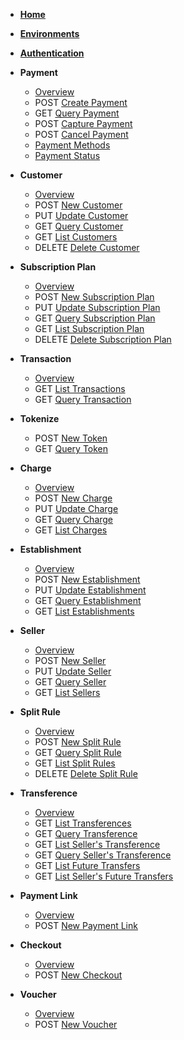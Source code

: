 <!-- docs/pt-br/_sidebar.md -->
<!--* <span class="verb httpGET">GET</span> [Guia](pt-br/guide.md)-->

* [**Home**](/)
* [**Environments**](en-us/environment.md)
* [**Authentication**](en-us/auth.md)

* **Payment**
    * [Overview](en-us/payment?id=overview)
    * <span class="verb httpPOST">POST</span> [Create Payment](en-us/payment?id=criar-pagamento)
    * <span class="verb httpGET">GET</span> [Query Payment](en-us/payment?id=consultar-pagamento-sonda)
    * <span class="verb httpPOST">POST</span> [Capture Payment](en-us/payment?id=capturar-pagamento)
    * <span class="verb httpPOST">POST</span> [Cancel Payment](en-us/payment?id=cancelar-pagamento)
    * [Payment Methods](en-us/payment_methods?id=metodos-de-pagamento)
    * [Payment Status](en-us/payment_status?id=status-de-pagamento)
* **Customer**
    * [Overview](en-us/customer?id=overview)
    * <span class="verb httpPOST">POST</span> [New Customer](en-us/customer?id=novo-cliente)
    * <span class="verb httpPUT">PUT</span> [Update Customer](en-us/customer?id=alterar-cliente)
    * <span class="verb httpGET">GET</span> [Query Customer](en-us/customer?id=consultar-cliente)
    * <span class="verb httpGET">GET</span> [List Customers](en-us/customer?id=listar-clientes)
    * <span class="verb httpDELETE">DELETE</span> [Delete Customer](en-us/customer?id=deletar-cliente)
* **Subscription Plan**
    * [Overview](en-us/subscription_plan?id=overview)
    * <span class="verb httpPOST">POST</span> [New Subscription Plan](en-us/subscription_plan?id=novo-plano-de-assinatura)
    * <span class="verb httpPUT">PUT</span> [Update Subscription Plan](en-us/subscription_plan?id=alterar-plano-de-assinatura)
    * <span class="verb httpGET">GET</span> [Query Subscription Plan](en-us/subscription_plan?id=consultar-plano-de-assinatura)
    * <span class="verb httpGET">GET</span> [List Subscription Plan](en-us/subscription_plan?id=listar-planos-de-assinatura)
    * <span class="verb httpDELETE">DELETE</span> [Delete Subscription Plan](en-us/subscription_plan?id=deletar-plano-de-assinatura)

* **Transaction**
    * [Overview](en-us/transaction?id=overview)
    * <span class="verb httpGET">GET</span> [List Transactions](en-us/transaction?id=listar-transações)
    * <span class="verb httpGET">GET</span> [Query Transaction](en-us/transaction?id=consultar-transação)
* **Tokenize**
    * <span class="verb httpPOST">POST</span> [New Token](en-us/token?id=novo-token)
    * <span class="verb httpGET">GET</span> [Query Token](en-us/token?id=consultar-token)
* **Charge**
    * [Overview](en-us/charge?id=overview)
    * <span class="verb httpPOST">POST</span> [New Charge](en-us/charge?id=nova-cobrança)
    * <span class="verb httpPUT">PUT</span> [Update Charge](en-us/charge?id=alterar-cobrança)
    * <span class="verb httpGET">GET</span> [Query Charge](en-us/charge?id=consultar-cobrança)
    * <span class="verb httpGET">GET</span> [List Charges](en-us/charge?id=listar-cobrança)
* **Establishment**
    * [Overview](en-us/merchant.md)
    * <span class="verb httpPOST">POST</span> [New Establishment](en-us/merchant?id=novo-estabelecimento)
    * <span class="verb httpPUT">PUT</span> [Update Establishment](en-us/merchant?id=alterar-estabelecimento)
    * <span class="verb httpGET">GET</span> [Query Establishment](en-us/merchant?id=consultar-estabelecimento)
    * <span class="verb httpGET">GET</span> [List Establishments](en-us/merchant?id=listar-estabelecimentos)
* **Seller**
    * [Overview](en-us/sellers?id=overview)
    * <span class="verb httpPOST">POST</span> [New Seller](en-us/sellers?id=registrar-novo-vendedor)
    * <span class="verb httpPUT">PUT</span> [Update Seller](en-us/sellers?id=alterar-vendedor)
    * <span class="verb httpGET">GET</span> [Query Seller](en-us/sellers?id=consultar-vendedor)
    * <span class="verb httpGET">GET</span> [List Sellers](en-us/sellers?id=listar-vendedores)
* **Split Rule**
    * [Overview](en-us/splitrules?id=overview)
    * <span class="verb httpPOST">POST</span> [New Split Rule](en-us/splitrules?id=nova-regra-de-split)
    * <span class="verb httpGET">GET</span> [Query Split Rule](pt-br/splitrules?id=consultar-regra-de-split)
    * <span class="verb httpGET">GET</span> [List Split Rules](en-us/splitrules?id=listar-regras-de-split)
    * <span class="verb httpDELETE">DELETE</span> [Delete Split Rule](en-us/splitrules?id=deletar-regra-de-split)
* **Transference**
    * [Overview](en-us/transfers?id=overview)
    * <span class="verb httpGET">GET</span> [List Transferences](en-us/transfers?id=listar-transferências)
    * <span class="verb httpGET">GET</span> [Query Transference](en-us/transfers?id=consultar-transferência)
    * <span class="verb httpGET">GET</span> [List Seller's Transference](pt-br/transfers?id=listar-transferência-dos-vendedores)
    * <span class="verb httpGET">GET</span> [Query Seller's Transference](en-us/transfers?id=consultar-transferência-de-vendedor)
    * <span class="verb httpGET">GET</span> [List Future Transfers](en-us/future_transfers?id=listar-lançamentos-futuros)
    * <span class="verb httpGET">GET</span> [List Seller's Future Transfers](en-us/future_transfers?id=listar-lançamentos-futuros-de-vendedor)
* **Payment Link**
    * [Overview](en-us/linkdepagamento?id=overview)
    * <span class="verb httpPOST">POST</span> [New Payment Link](en-us/linkdepagamento?id=novo-link-de-pagamento)
* **Checkout**
  * [Overview](en-us/checkout?id=overview)
  * <span class="verb httpPOST">POST</span> [New Checkout](en-us/checkout?id=criar-checkout)
* **Voucher**
    * [Overview](en-us/voucher?id=overview)
    * <span class="verb httpPOST">POST</span> [New Voucher](en-us/voucher?id=novo-voucher)